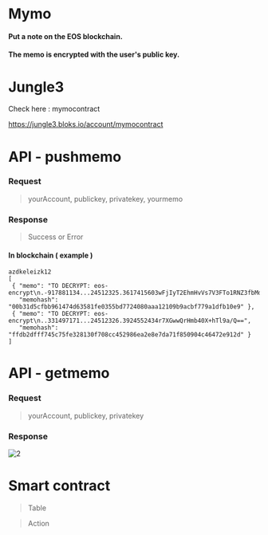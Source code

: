 Mymo
=======
#### Put a note on the EOS blockchain.

#### The memo is encrypted with the user's public key.



Jungle3
=====
Check here : mymocontract

https://jungle3.bloks.io/account/mymocontract

API - pushmemo
=========
### Request
> yourAccount, publickey, privatekey, yourmemo 

### Response
> Success or Error

#### In blockchain ( example )
```
azdkeleizk12	
[
 { "memo": "TO DECRYPT: eos-encrypt\n.-917881134...24512325.3617415603wFjIyT2EhmHvVs7V3FTo1RNZ3fbMd0fO+HTSs64cHsE=", 
   "memohash": "00b31d5cfbb961474d63581fe0355bd7724080aaa12109b9acbf779a1dfb10e9" },
 { "memo": "TO DECRYPT: eos-encrypt\n..331497171...24512326.3924552434r7XGwwQrHmb40X+hTl9a/Q==", 
   "memohash": "ffdb2dfff745c75fe328130f708cc452986ea2e8e7da71f850904c46472e912d" } 
]
```

API - getmemo
=========
### Request
> yourAccount, publickey, privatekey

### Response
![2](https://user-images.githubusercontent.com/72970043/100400927-55a6f000-309b-11eb-9d8a-e9747c449fba.PNG)




Smart contract
=============
> Table

> Action




